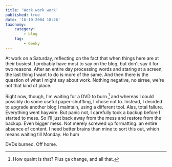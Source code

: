 ```yaml
---
title: 'Work work work'
published: true
date: '16-10-2004 18:26'
taxonomy:
    category:
        - blog
    tag:
        - Geeky
---
```


At work on a Saturday, reflecting on the fact that when things here are at their busiest, I probably have most to say on the blog, but don't say it for two reasons. After an entire day processing words and staring at a screen, the last thing I want to do is more of the same. And then there is the question of what I might say about work. Nothing negative, no sirree, we're not that kind of place.

Right now, though, I'm waiting for a DVD to burn [^1] and whereas I could possibly do some useful paper-shuffling, I chose not to. Instead, I decided to upgrade another blog I maintain, using a different tool. Alas, total failure. Everything went haywire. But panic not, I carefully took a backup before I started to mess. So I'll just back away from the mess and restore from the backup. Even bigger mess. Not merely screwed up formatting: an entire absence of content. I need better brains than mine to sort this out, which means waiting till Monday. Ho hum

DVDs burned. Off home.

[^1]: How quaint is that? Plus ça change, and all that.
